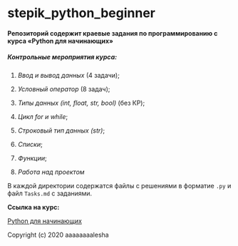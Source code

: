 # stepik_python_beginner

#### Репозиторий содержит краевые задания по программированию с курса «Python для начинающих»

##### Контрольные мероприятия курса:

   1. _Ввод и вывод данных_ (4 задачи);
    
   2. _Условный оператор_ (8 задач);
    
   3. _Типы данных (int, float, str, bool)_ (без КР);
    
   4. _Цикл for и while_;
    
   5. _Строковый тип данных (str)_;
    
   6. _Списки_;
    
   7. _Функции_;
    
   8. _Работа над проектом_
   
В каждой директории содержатся файлы с решениями в форматие `.py` и файл `Tasks.md` c заданиями.

**Ссылка на курс:** 

[Python для начинающих](https://stepik.org/course/58852/syllabus)

Copyright (c) 2020 aaaaaaaalesha
